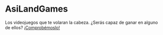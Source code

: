 # AsiLandGames
Los videojuegos que te volaran la cabeza. ¿Serás capaz de ganar en alguno de ellos? <a href="https://asiershof.github.io/AsiLandGames/">¡Comprobémoslo!</a>
